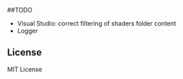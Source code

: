 ##TODO
* Visual Studio: correct filtering of shaders folder content
* Logger

## License
MIT License